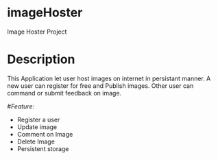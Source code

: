 # imageHoster
Image Hoster Project
# Description
This Application let user host images on internet in persistant manner. A new user can register for free and Publish images.
Other user can command or submit feedback on image. 

#*Feature:* 
* Register a user
* Update image
* Comment on Image
* Delete Image
* Persistent storage
 